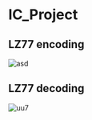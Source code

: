 # IC_Project
## LZ77 encoding
![asd](https://user-images.githubusercontent.com/36718883/203076503-960ca039-abd6-42a6-8305-e1028ec6546d.jpg)
## LZ77 decoding
![uu7](https://user-images.githubusercontent.com/36718883/203076576-908c9f24-6742-4930-81d9-590296da3919.jpg)
